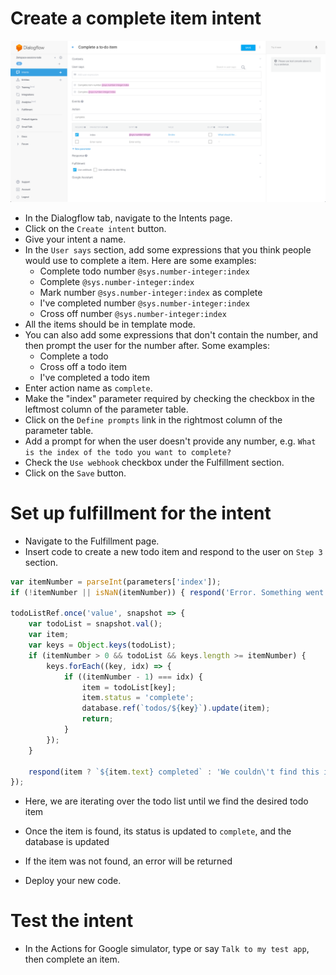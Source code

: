 # Create a complete item intent

![](screenshots/03-complete-item/01-complete-item.png)
- In the Dialogflow tab, navigate to the Intents page.
- Click on the `Create intent` button.
- Give your intent a name.
- In the `User says` section, add some expressions that you think people would use to complete a item. Here are some examples:
  - Complete todo number `@sys.number-integer:index`
  - Complete `@sys.number-integer:index`
  - Mark number `@sys.number-integer:index` as complete
  - I've completed number `@sys.number-integer:index`
  - Cross off number `@sys.number-integer:index`
- All the items should be in template mode.
- You can also add some expressions that don't contain the number, and then prompt the user for the number after. Some examples:
  - Complete a todo
  - Cross off a todo item
  - I've completed a todo item
- Enter action name as `complete`.
- Make the "index" parameter required by checking the checkbox in the leftmost column of the parameter table.
- Click on the `Define prompts` link in the rightmost column of the parameter table.
- Add a prompt for when the user doesn't provide any number, e.g. `What is the index of the todo you want to complete?`
- Check the `Use webhook` checkbox under the Fulfillment section.
- Click on the `Save` button.

# Set up fulfillment for the intent

- Navigate to the Fulfillment page.
- Insert code to create a new todo item and respond to the user on `Step 3` section.
```js
var itemNumber = parseInt(parameters['index']);
if (!itemNumber || isNaN(itemNumber)) { respond('Error. Something went wrong.'); }

todoListRef.once('value', snapshot => {
    var todoList = snapshot.val();
    var item;
    var keys = Object.keys(todoList);
    if (itemNumber > 0 && todoList && keys.length >= itemNumber) {
        keys.forEach((key, idx) => {
            if ((itemNumber - 1) === idx) {
                item = todoList[key];
                item.status = 'complete';
                database.ref(`todos/${key}`).update(item);
                return;
            }
        });
    }

    respond(item ? `${item.text} completed` : 'We couldn\'t find this item');
});
```
- Here, we are iterating over the todo list until we find the desired todo item
- Once the item is found, its status is updated to `complete`, and the database is updated
- If the item was not found, an error will be returned

- Deploy your new code.

# Test the intent

- In the Actions for Google simulator, type or say `Talk to my test app`, then complete an item.
